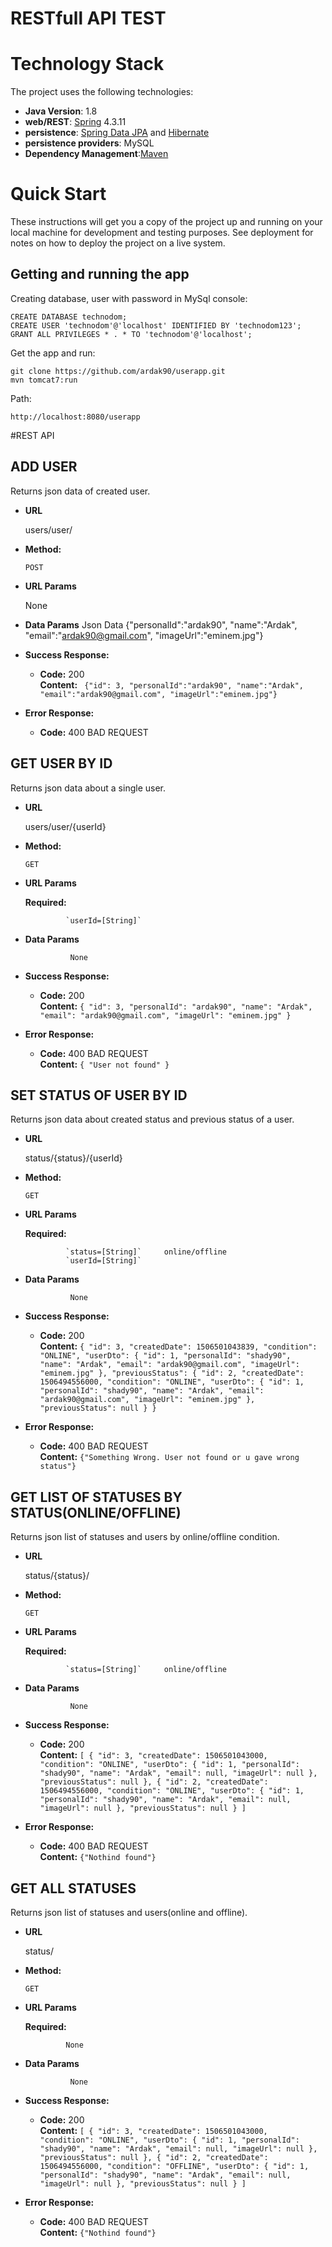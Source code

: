 # RESTfull API TEST

# Technology Stack
The project uses the following technologies: <br/>
- **Java Version**: 1.8
- **web/REST**: [Spring](http://www.springsource.org/) 4.3.11 <br/>
- **persistence**: [Spring Data JPA](http://www.springsource.org/spring-data/jpa) and [Hibernate](http://www.hibernate.org/) <br/>
- **persistence providers**: MySQL
- **Dependency Management**:[Maven](https://maven.apache.org/) 

# Quick Start
These instructions will get you a copy of the project up and running on your local machine for development and testing purposes. See deployment for notes on how to deploy the project on a live system.
## Getting and running the app
Creating database, user with password in MySql console:
```
CREATE DATABASE technodom;
CREATE USER 'technodom'@'localhost' IDENTIFIED BY 'technodom123';
GRANT ALL PRIVILEGES * . * TO 'technodom'@'localhost';

```
Get the app and run:
```
git clone https://github.com/ardak90/userapp.git
mvn tomcat7:run
```
Path:
```
http://localhost:8080/userapp

```
#REST API

**ADD USER**
----
  Returns json data of created user.

* **URL**

  users/user/ 

* **Method:**

  `POST`
  
*  **URL Params**

   None

* **Data Params**
  Json Data
  {"personalId":"ardak90", "name":"Ardak", "email":"ardak90@gmail.com", "imageUrl":"eminem.jpg"}

* **Success Response:**

  * **Code:** 200 <br />
    **Content:** ` {"id": 3, "personalId":"ardak90", "name":"Ardak", "email":"ardak90@gmail.com", "imageUrl":"eminem.jpg"}`
 
* **Error Response:**

  * **Code:** 400 BAD REQUEST <br />
  
**GET USER BY ID**
----
  Returns json data about a single user.

* **URL**

  users/user/{userId}

* **Method:**

  `GET`
  
*  **URL Params**

   **Required:**
    
                `userId=[String]`

* **Data Params**
  
                None
  
* **Success Response:**

  * **Code:** 200 <br />
    **Content:** `{
                      "id": 3,
                      "personalId": "ardak90",
                      "name": "Ardak",
                      "email": "ardak90@gmail.com",
                      "imageUrl": "eminem.jpg"
                  }`
 
* **Error Response:**

  * **Code:** 400 BAD REQUEST <br />
   **Content:** `{ "User not found" }`

**SET STATUS OF USER BY ID**
----
  Returns json data about created status and previous status of a user.

* **URL**

  status/{status}/{userId}

* **Method:**

  `GET`
  
*  **URL Params**

   **Required:**
    
                `status=[String]`     online/offline
                `userId=[String]` 

* **Data Params**
  
                None
  
* **Success Response:**

  * **Code:** 200 <br />
    **Content:** `{
                      "id": 3,
                      "createdDate": 1506501043839,
                      "condition": "ONLINE",
                      "userDto": {
                          "id": 1,
                          "personalId": "shady90",
                          "name": "Ardak",
                          "email": "ardak90@gmail.com",
                          "imageUrl": "eminem.jpg"
                      },
                      "previousStatus": {
                          "id": 2,
                          "createdDate": 1506494556000,
                          "condition": "ONLINE",
                          "userDto": {
                              "id": 1,
                              "personalId": "shady90",
                              "name": "Ardak",
                              "email": "ardak90@gmail.com",
                              "imageUrl": "eminem.jpg"
                          },
                          "previousStatus": null
                      }
                  }`
 
* **Error Response:**

  * **Code:** 400 BAD REQUEST <br />
   **Content:** `{"Something Wrong. User not found or u gave wrong status"}`

**GET LIST OF STATUSES BY STATUS(ONLINE/OFFLINE)**
----
  Returns json list of statuses and users by online/offline condition.

* **URL**

  status/{status}/

* **Method:**

  `GET`
  
*  **URL Params**

   **Required:**
    
                `status=[String]`     online/offline
                 
* **Data Params**
  
                None
  
* **Success Response:**

  * **Code:** 200 <br />
    **Content:** `[
                      {
                          "id": 3,
                          "createdDate": 1506501043000,
                          "condition": "ONLINE",
                          "userDto": {
                              "id": 1,
                              "personalId": "shady90",
                              "name": "Ardak",
                              "email": null,
                              "imageUrl": null
                          },
                          "previousStatus": null
                      },
                      {
                          "id": 2,
                          "createdDate": 1506494556000,
                          "condition": "ONLINE",
                          "userDto": {
                              "id": 1,
                              "personalId": "shady90",
                              "name": "Ardak",
                              "email": null,
                              "imageUrl": null
                          },
                          "previousStatus": null
                      }
                  ]`
 
* **Error Response:**

  * **Code:** 400 BAD REQUEST <br />
   **Content:** `{"Nothind found"}`

**GET ALL STATUSES**
----
  Returns json list of statuses and users(online and offline).

* **URL**

  status/

* **Method:**

  `GET`
  
*  **URL Params**

   **Required:**
    
                None
                 
* **Data Params**
  
                None
  
* **Success Response:**

  * **Code:** 200 <br />
    **Content:** `[
                      {
                          "id": 3,
                          "createdDate": 1506501043000,
                          "condition": "ONLINE",
                          "userDto": {
                              "id": 1,
                              "personalId": "shady90",
                              "name": "Ardak",
                              "email": null,
                              "imageUrl": null
                          },
                          "previousStatus": null
                      },
                      {
                          "id": 2,
                          "createdDate": 1506494556000,
                          "condition": "OFFLINE",
                          "userDto": {
                              "id": 1,
                              "personalId": "shady90",
                              "name": "Ardak",
                              "email": null,
                              "imageUrl": null
                          },
                          "previousStatus": null
                      }
                  ]`
 
* **Error Response:**

  * **Code:** 400 BAD REQUEST <br />
   **Content:** `{"Nothind found"}`
